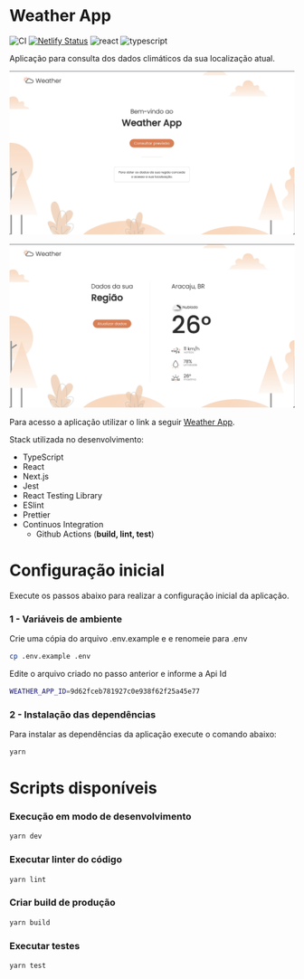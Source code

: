 
# Weather App

![CI](https://github.com/jarioneto/weather/workflows/CI/badge.svg?branch=master)
[![Netlify Status](https://api.netlify.com/api/v1/badges/40e2599a-9f15-4d2a-a7cb-899d5e911078/deploy-status)](https://app.netlify.com/sites/weather-app-br/deploys)
![react](https://img.shields.io/github/package-json/dependency-version/jarioneto/weather/react)
![typescript](https://img.shields.io/github/package-json/dependency-version/jarioneto/weather/typescript)

Aplicação para consulta dos dados climáticos da sua localização atual.

![Wheather home](screenshot/weather-home.png)

![Wheather details](screenshot/weather-details.png)

Para acesso a aplicação utilizar o link a seguir [Weather App](https://weather-app-br.netlify.app).

Stack utilizada no desenvolvimento:
* TypeScript
* React
* Next.js
* Jest
* React Testing Library
* ESlint
* Prettier
* Continuos Integration
  * Github Actions (**build, lint, test**)

# Configuração inicial

Execute os passos abaixo para realizar a configuração inicial da aplicação.


### 1 - Variáveis de ambiente

Crie uma cópia do arquivo .env.example e e renomeie para .env

```bash
cp .env.example .env
```

Edite o arquivo criado no passo anterior e informe a Api Id

```bash
WEATHER_APP_ID=9d62fceb781927c0e938f62f25a45e77
```


### 2 - Instalação das dependências

Para instalar as dependências da aplicação execute o comando abaixo:

```bash
yarn
```

# Scripts disponíveis

### Execução em modo de desenvolvimento

```bash
yarn dev
```

### Executar linter do código

```bash
yarn lint
```

### Criar build de produção

```bash
yarn build
```

### Executar testes

```bash
yarn test
```
